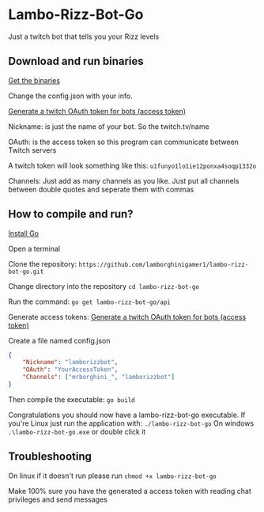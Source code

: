 # Lambo-Rizz-Bot-Go
Just a twitch bot that tells you your Rizz levels

## Download and run binaries

[Get the binaries](https://github.com/lamborghinigamer1/lambo-rizz-bot-go/releases)

Change the config.json with your info.

[Generate a twitch OAuth token for bots (access token)](https://twitchtokengenerator.com/)

Nickname: is just the name of your bot. So the twitch.tv/name

OAuth: is the access token so this program can communicate between Twitch servers

A twitch token will look something like this: ```u1funyo1lo1ie12ponxa4soqp1332o```

Channels: Just add as many channels as you like. Just put all channels between double quotes and seperate them with commas

## How to compile and run?

[Install Go](https://go.dev/dl/)

Open a terminal

Clone the repository:
```https://github.com/lamborghinigamer1/lambo-rizz-bot-go.git```

Change directory into the repository ```cd lambo-rizz-bot-go```

Run the command:
```go get lambo-rizz-bot-go/api```


Generate access tokens:
[Generate a twitch OAuth token for bots (access token)](https://twitchtokengenerator.com/)



Create a file named config.json

```json
{
    "Nickname": "lamborizzbot",
    "OAuth": "YourAccessToken",
    "Channels": ["mrborghini_", "lamborizzbot"]
}
```


Then compile the executable:
```go build```

Congratulations you should now have a lambo-rizz-bot-go executable. If you're Linux just run the application with: ```./lambo-rizz-bot-go``` On windows ```.\lambo-rizz-bot-go.exe``` or double click it

## Troubleshooting

On linux if it doesn't run please run ```chmod +x lambo-rizz-bot-go```

Make 100% sure you have the generated a access token with reading chat privileges and send messages